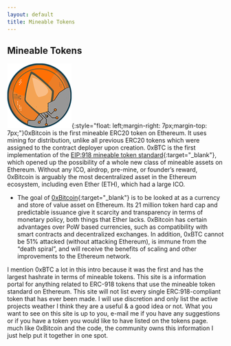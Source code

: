 ```yaml
---
layout: default
title: Mineable Tokens
---
```


## **Mineable Tokens**

![Token Mining](/images/token.png#floatLeft){:style="float: left;margin-right: 7px;margin-top: 7px;"}0xBitcoin is the first mineable ERC20 token on Ethereum. It uses mining for distribution, unlike all previous ERC20 tokens which were assigned to the contract deployer upon creation. 0xBTC is the first implementation of the [EIP:918 mineable token standard](https://eips.ethereum.org/EIPS/eip-918){:target="_blank"}, which opened up the possibility of a whole new class of mineable assets on Ethereum. Without any ICO, airdrop, pre-mine, or founder’s reward, 0xBitcoin is arguably the most decentralized asset in the Ethereum ecosystem, including even Ether (ETH), which had a large ICO.

- The goal of [0xBitcoin](https://0xbitcoin.org){:target="_blank"} is to be looked at as a currency and store of value asset on Ethereum. Its 21 million token hard cap and predictable issuance give it scarcity and transparency in terms of monetary policy, both things that Ether lacks. 0xBitcoin has certain advantages over PoW based currencies, such as compatibility with smart contracts and decentralized exchanges. In addition, 0xBTC cannot be 51% attacked (without attacking Ethereum), is immune from the “death spiral”, and will receive the benefits of scaling and other improvements to the Ethereum network.

I mention 0xBTC a lot in this intro because it was the first and has the largest hashrate in terms of mineable tokens. This site is a information portal for anything related to ERC-918 tokens that use the mineable token standard on Ethereum. This site will not list every single ERC:918-compliant token that has ever been made. I will use discretion and only list the active projects weather I think they are a useful & a good idea or not. What you want to see on this site is up to you, e-mail me if you have any suggestions or if you have a token you would like to have listed on the tokens page. much like 0xBitcoin and the code, the community owns this information I just help put it together in one spot.

